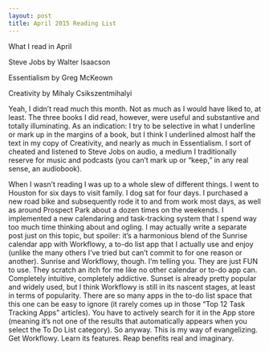 ```yaml
---
layout: post
title: April 2015 Reading List
---
```


What I read in April

Steve Jobs by Walter Isaacson

Essentialism by Greg McKeown

Creativity by Mihaly Csikszentmihalyi

Yeah, I didn’t read much this month. Not as much as I would have liked to, at least. The three books I did read, however, were useful and substantive and totally illuminating. As an indication: I try to be selective in what I underline or mark up in the margins of a book, but I think I underlined almost half the text in my copy of Creativity, and nearly as much in Essentialism. I sort of cheated and listened to Steve Jobs on audio, a medium I traditionally reserve for music and podcasts (you can’t mark up or “keep,” in any real sense, an audiobook).

When I wasn’t reading I was up to a whole slew of different things. I went to Houston for six days to visit family. I dog sat for four days. I purchased a new road bike and subsequently rode it to and from work most days, as well as around Prospect Park about a dozen times on the weekends. I implemented a new calendaring and task-tracking system that I spend way too much time thinking about and ogling. I may actually write a separate post just on this topic, but spoiler: it’s a harmonious blend of the Sunrise calendar app with Workflowy, a to-do list app that I actually use and enjoy (unlike the many others I’ve tried but can’t commit to for one reason or another). Sunrise and Workflowy, though. I’m telling you. They are just FUN to use. They scratch an itch for me like no other calendar or to-do app can. Completely intuitive, completely addictive. Sunset is already pretty popular and widely used, but I think Workflowy is still in its nascent stages, at least in terms of popularity. There are so many apps in the to-do list space that this one can be easy to ignore (it rarely comes up in those “Top 12 Task Tracking Apps” articles). You have to actively search for it in the App store (meaning it’s not one of the results that automatically appears when you select the To Do List category). So anyway. This is my way of evangelizing. Get Workflowy. Learn its features. Reap benefits real and imaginary.